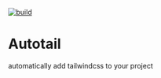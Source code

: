 [![build](https://github.com/attaryz/autotailwind/actions/workflows/publich.yaml/badge.svg)](https://github.com/attaryz/autotailwind/actions/workflows/publish.yml)

# Autotail

automatically add tailwindcss to your project
